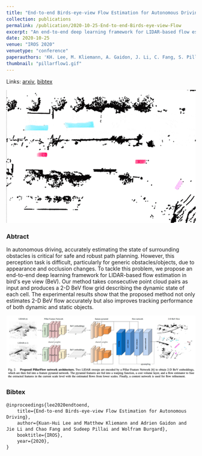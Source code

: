 ```yaml
---
title: "End-to-end Birds-eye-view Flow Estimation for Autonomous Driving"
collection: publications
permalink: /publication/2020-10-25-End-to-end-Birds-eye-view-Flow
excerpt: "An end-to-end deep learning framework for LIDAR-based flow estimation in 2.5D bird's eye view (BeV). We show it boosts tracking performance on a real-world autonomous car."
date: 2020-10-25
venue: "IROS 2020"
venuetype: "conference"
paperauthors: 'KH. Lee, M. Kliemann, A. Gaidon, J. Li, C. Fang, S. Pillai, W. Burgard'
thumbnail: "pillarflow1.gif"
---
```


Links: [arxiv](https://arxiv.org/abs/2008.01179), [bibtex](#bibtex)

![Pillarflow results](/images/pillarflow2.gif)

### Abtract

In autonomous driving, accurately estimating the state of surrounding obstacles is critical for safe and robust path planning. However, this perception task is difficult, particularly for generic obstacles/objects, due to appearance and occlusion changes. To tackle this problem, we propose an end-to-end deep learning framework for LIDAR-based flow estimation in bird's eye view (BeV). Our method takes consecutive point cloud pairs as input and produces a 2-D BeV flow grid describing the dynamic state of each cell. The experimental results show that the proposed method not only estimates 2-D BeV flow accurately but also improves tracking performance of both dynamic and static objects.

![Pillarflow architecture](/images/pillarflow-architecture.jpg)

### Bibtex

    @inproceedings{lee2020endtoend,
        title={End-to-end Birds-eye-view Flow Estimation for Autonomous Driving},
        author={Kuan-Hui Lee and Matthew Kliemann and Adrien Gaidon and Jie Li and Chao Fang and Sudeep Pillai and Wolfram Burgard},
        booktitle={IROS},
        year={2020},
    }